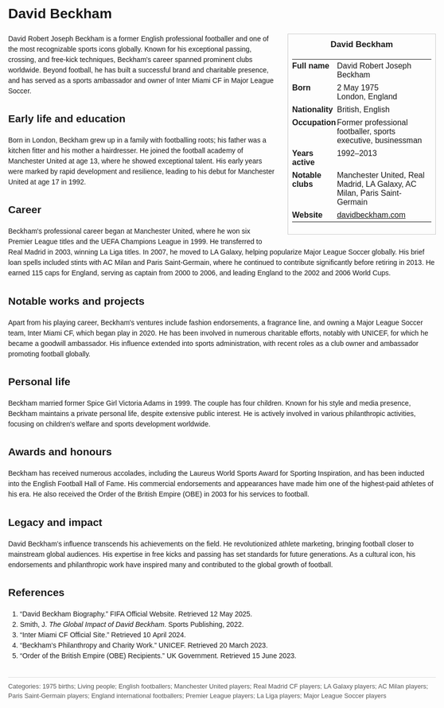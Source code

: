 <!DOCTYPE html>
<html>
<head>
  <title>David Beckham – Profile</title>
  <style>
    body { font-family: Arial, sans-serif; margin: 2rem auto; max-width: 960px; line-height: 1.5; }
    aside.infobox { float: right; width: 280px; margin: 0 0 1rem 1.5rem; border: 1px solid #ccc; padding: 0.5rem; font-size: 0.9rem; }
    aside.infobox h3 { text-align: center; margin-top: 0; }
    aside.infobox table { width: 100%; border-collapse: collapse; }
    aside.infobox td { padding: 0.25rem 0; vertical-align: top; }
    h1 { margin-top: 0; }
    footer.categories { font-size: 0.8rem; color: #555; border-top: 1px solid #ddd; padding-top: 0.5rem; margin-top: 2rem; }
  </style>
</head>
<body>
  <h1>David Beckham</h1>
  <aside class="infobox">
    <h3>David Beckham</h3>
    <table>
      <tr><td><strong>Full name</strong></td><td>David Robert Joseph Beckham</td></tr>
      <tr><td><strong>Born</strong></td><td>2 May 1975<br>London, England</td></tr>
      <tr><td><strong>Nationality</strong></td><td>British, English</td></tr>
      <tr><td><strong>Occupation</strong></td><td>Former professional footballer, sports executive, businessman</td></tr>
      <tr><td><strong>Years active</strong></td><td>1992–2013</td></tr>
      <tr><td><strong>Notable clubs</strong></td><td>Manchester United, Real Madrid, LA Galaxy, AC Milan, Paris Saint-Germain</td></tr>
      <tr><td><strong>Website</strong></td><td><a href="https://davidbeckham.com">davidbeckham.com</a></td></tr>
    </table>
  </aside>
  <p>David Robert Joseph Beckham is a former English professional footballer and one of the most recognizable sports icons globally. Known for his exceptional passing, crossing, and free-kick techniques, Beckham's career spanned prominent clubs worldwide. Beyond football, he has built a successful brand and charitable presence, and has served as a sports ambassador and owner of Inter Miami CF in Major League Soccer.</p>
  
  <h2>Early life and education</h2>
  <p>Born in London, Beckham grew up in a family with footballing roots; his father was a kitchen fitter and his mother a hairdresser. He joined the football academy of Manchester United at age 13, where he showed exceptional talent. His early years were marked by rapid development and resilience, leading to his debut for Manchester United at age 17 in 1992.</p>
  
  <h2>Career</h2>
  <p>Beckham's professional career began at Manchester United, where he won six Premier League titles and the UEFA Champions League in 1999. He transferred to Real Madrid in 2003, winning La Liga titles. In 2007, he moved to LA Galaxy, helping popularize Major League Soccer globally. His brief loan spells included stints with AC Milan and Paris Saint-Germain, where he continued to contribute significantly before retiring in 2013. He earned 115 caps for England, serving as captain from 2000 to 2006, and leading England to the 2002 and 2006 World Cups.</p>
  
  <h2>Notable works and projects</h2>
  <p>Apart from his playing career, Beckham's ventures include fashion endorsements, a fragrance line, and owning a Major League Soccer team, Inter Miami CF, which began play in 2020. He has been involved in numerous charitable efforts, notably with UNICEF, for which he became a goodwill ambassador. His influence extended into sports administration, with recent roles as a club owner and ambassador promoting football globally.</p>
  
  <h2>Personal life</h2>
  <p>Beckham married former Spice Girl Victoria Adams in 1999. The couple has four children. Known for his style and media presence, Beckham maintains a private personal life, despite extensive public interest. He is actively involved in various philanthropic activities, focusing on children's welfare and sports development worldwide.</p>
  
  <h2>Awards and honours</h2>
  <p>Beckham has received numerous accolades, including the Laureus World Sports Award for Sporting Inspiration, and has been inducted into the English Football Hall of Fame. His commercial endorsements and appearances have made him one of the highest-paid athletes of his era. He also received the Order of the British Empire (OBE) in 2003 for his services to football.</p>
  
  <h2>Legacy and impact</h2>
  <p>David Beckham’s influence transcends his achievements on the field. He revolutionized athlete marketing, bringing football closer to mainstream global audiences. His expertise in free kicks and passing has set standards for future generations. As a cultural icon, his endorsements and philanthropic work have inspired many and contributed to the global growth of football.</p>
  
  <h2>References</h2>
  <ol>
    <li>“David Beckham Biography.” FIFA Official Website. Retrieved 12 May 2025.</li>
    <li>Smith, J. <i>The Global Impact of David Beckham</i>. Sports Publishing, 2022.</li>
    <li>“Inter Miami CF Official Site.” Retrieved 10 April 2024.</li>
    <li>“Beckham’s Philanthropy and Charity Work.” UNICEF. Retrieved 20 March 2023.</li>
    <li>“Order of the British Empire (OBE) Recipients.” UK Government. Retrieved 15 June 2023.</li>
  </ol>
  
  <footer class="categories">Categories: 1975 births; Living people; English footballers; Manchester United players; Real Madrid CF players; LA Galaxy players; AC Milan players; Paris Saint-Germain players; England international footballers; Premier League players; La Liga players; Major League Soccer players</footer>
</body>
</html>